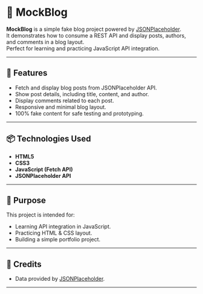 # 📰 MockBlog

**MockBlog** is a simple fake blog project powered by [JSONPlaceholder](https://jsonplaceholder.typicode.com/).  
It demonstrates how to consume a REST API and display posts, authors, and comments in a blog layout.  
Perfect for learning and practicing JavaScript API integration.

---

## 🚀 Features
- Fetch and display blog posts from JSONPlaceholder API.
- Show post details, including title, content, and author.
- Display comments related to each post.
- Responsive and minimal blog layout.
- 100% fake content for safe testing and prototyping.

---

## 📦 Technologies Used
- **HTML5**
- **CSS3**
- **JavaScript (Fetch API)**
- **JSONPlaceholder API**

---

## 🎯 Purpose
This project is intended for:
- Learning API integration in JavaScript.
- Practicing HTML & CSS layout.
- Building a simple portfolio project.

---

## 🙌 Credits
- Data provided by [JSONPlaceholder](https://jsonplaceholder.typicode.com/).
---
